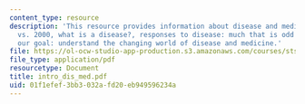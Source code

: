 ```yaml
---
content_type: resource
description: 'This resource provides information about disease and medicine in 1900
  vs. 2000, what is a disease?, responses to disease: much that is odd and unexpected,
  our goal: understand the changing world of disease and medicine.'
file: https://ol-ocw-studio-app-production.s3.amazonaws.com/courses/sts-005-disease-and-society-in-america-fall-2005/01f1efef3bb3032afd20eb949596234a_intro_dis_med.pdf
file_type: application/pdf
resourcetype: Document
title: intro_dis_med.pdf
uid: 01f1efef-3bb3-032a-fd20-eb949596234a
---
```

